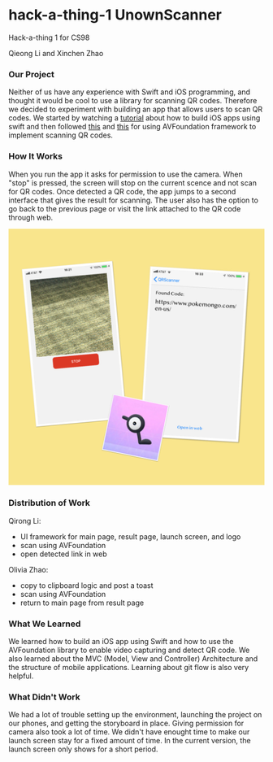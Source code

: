 # hack-a-thing-1 UnownScanner

Hack-a-thing 1 for CS98

Qieong Li and Xinchen Zhao

### Our Project

Neither of us have any experience with Swift and iOS programming, and thought it would be cool to use a library for scanning QR codes. Therefore we decided to experiment with building an app that allows users to scan QR codes. We started by watching a [tutorial](https://www.youtube.com/watch?v=aiXvvL1wNUc) about how to build iOS apps using swift and then followed [this](https://www.appcoda.com/barcode-reader-swift/) and [this](https://medium.com/@abhimuralidharan/how-to-create-a-simple-qrcode-barcode-scanner-app-in-ios-swift-fd9970a70859) for using AVFoundation framework to implement scanning QR codes.

### How It Works

When you run the app it asks for permission to use the camera. When "stop" is pressed, the screen will stop on the current scence and not scan for QR codes. Once detected a QR code, the app jumps to a second interface that gives the result for scanning. The user also has the option to go back to the previous page or visit the link attached to the QR code through web.

![](IMG_0772.JPG)

### Distribution of Work

Qirong Li:

- UI framework for main page, result page,  launch screen, and logo
- scan using AVFoundation
- open detected link in web

Olivia Zhao:

- copy to clipboard logic and post a toast
- scan using AVFoundation
- return to main page from result page

### What We Learned

We learned how to build an iOS app using Swift and how to use the AVFoundation library to enable video capturing and detect QR code. We also learned about the MVC (Model, View and Controller) Architecture and the structure of mobile applications. Learning about git flow is also very helpful.

### What Didn't Work

We had a lot of trouble setting up the environment, launching the project on our phones, and getting the storyboard in place. Giving permission for camera also took a lot of time. We didn't have enought time to make our launch screen stay for a fixed amount of time. In the current version, the launch screen only shows for a short period.
